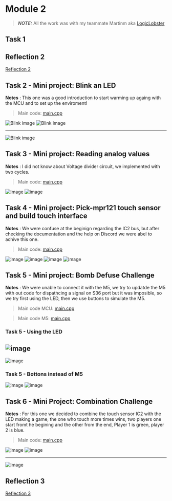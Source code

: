# Module 2

> **_NOTE:_**  All the work was with my teammate Martinm aka [LogicLobster](https://github.com/LogicLobster/IoT-Tartu-Spring25)

## Task 1


## Reflection 2
[Reflection 2](../Reflections/ref02.md)

## Task 2 - Mini project: Blink an LED

**Notes** : This one was a good introduction to start warming up againg with the MCU and to set up the enviroment!

> Main code: [main.cpp](./code/Blink3/src/main.cpp)

![Blink image](./pictures/blink.jpg)
![Blink image](./pictures/blink_2.JPG)

---

![Blink image](./pictures/blink.gif)


## Task 3 - Mini project: Reading analog values

**Notes** : I did not know about Voltage divider circuit, we implemented with two cycles.

> Main code: [main.cpp](./code/VoltageDevider3/src/main.cpp)

![image](./pictures/analog.jpg)
![image](./pictures/analog_2.jpg)


## Task 4 - Mini project: Pick-mpr121 touch sensor and build touch interface


**Notes** : We were confuse at the beginign regarding the IC2 bus, but after checking the documentation and the help on Discord we were abel to achive this one.

> Main code: [main.cpp](./code/TouchSensor3/src/main.cpp)

![image](./pictures/touch_a_1.jpg)
![image](./pictures/touch_a_2.jpg)
![image](./pictures/touch_a_3.jpg)
![image](./pictures/touch_a_4.jpg)

## Task 5 - Mini project: Bomb Defuse Challenge

**Notes** : We were unable to connect it with the M5, we try to updatde the M5 with out code for dispathcing a signal on S36 port but it was imposible, so we try first using the LED, then we use buttons to simulate the M5.

> Main code MCU: [main.cpp](./code/BombDefusal3/src/main.cpp)

> Main code M5: [main.cpp](./code/M5firmwareOverwrite/src/main.cpp)

### Task 5 - Using the LED

![image](./pictures/Bomb_a_1.jpg)
---
![image](./pictures/Bomb_a_2.gif)

### Task 5 - Bottons instead of M5 

![image](./pictures/Bomb_b_1.jpg)
![image](./pictures/Bomb_b_2.jpg)


## Task 6 - Mini Project: Combination Challenge

**Notes** : For this one we decided to combine the touch sensor IC2 with the LED making a game, the one who touch more times wins, two players one start fromt he begining and the other from the end, Player 1 is green, player 2 is blue.

> Main code: [main.cpp](./code/TouchBomb3/src/main.cpp)

![image](./pictures/game_1.jpg)
![image](./pictures/game_2.jpg)

---

![image](./pictures/game_3.gif)

## Reflection 3
[Reflection 3](../Reflections/ref03.md)


